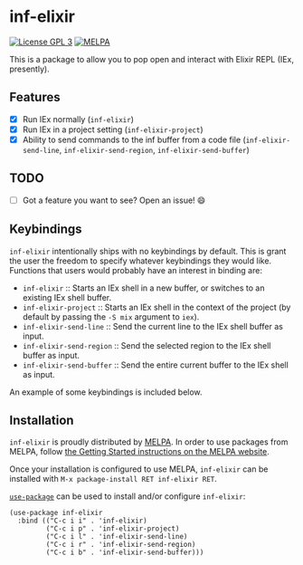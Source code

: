 # inf-elixir
[![License GPL 3][badge-license]](http://www.gnu.org/licenses/gpl-3.0.txt)
[![MELPA](https://melpa.org/packages/inf-elixir-badge.svg)](https://melpa.org/#/inf-elixir)

This is a package to allow you to pop open and interact with Elixir REPL (IEx, presently).

## Features
- [x] Run IEx normally (`inf-elixir`)
- [x] Run IEx in a project setting (`inf-elixir-project`)
- [x] Ability to send commands to the inf buffer from a code file (`inf-elixir-send-line`, `inf-elixir-send-region`, `inf-elixir-send-buffer`)

## TODO
- [ ] Got a feature you want to see? Open an issue! :smile:

## Keybindings

`inf-elixir` intentionally ships with no keybindings by default. This is grant the user the freedom to specify whatever keybindings they would like. Functions that users would probably have an interest in binding are:
- `inf-elixir` :: Starts an IEx shell in a new buffer, or switches to an existing IEx shell buffer.
- `inf-elixir-project` :: Starts an IEx shell in the context of the project (by default by passing the `-S mix` argument to `iex`).
- `inf-elixir-send-line` :: Send the current line to the IEx shell buffer as input.
- `inf-elixir-send-region` :: Send the selected region to the IEx shell buffer as input.
- `inf-elixir-send-buffer` :: Send the entire current buffer to the IEx shell as input.

An example of some keybindings is included below.

## Installation

`inf-elixir` is proudly distributed by [MELPA](https://melpa.org/). In order to use packages from MELPA, follow [the Getting Started instructions on the MELPA website](https://melpa.org/#/getting-started).

Once your installation is configured to use MELPA, `inf-elixir` can be installed with `M-x package-install RET inf-elixir RET`.

[`use-package`](https://github.com/jwiegley/use-package) can be used to install and/or configure `inf-elixir`:

``` elisp
(use-package inf-elixir
  :bind (("C-c i i" . 'inf-elixir)
         ("C-c i p" . 'inf-elixir-project)
         ("C-c i l" . 'inf-elixir-send-line)
         ("C-c i r" . 'inf-elixir-send-region)
         ("C-c i b" . 'inf-elixir-send-buffer)))
```

[badge-license]: https://img.shields.io/badge/license-GPL_3-green.svg
